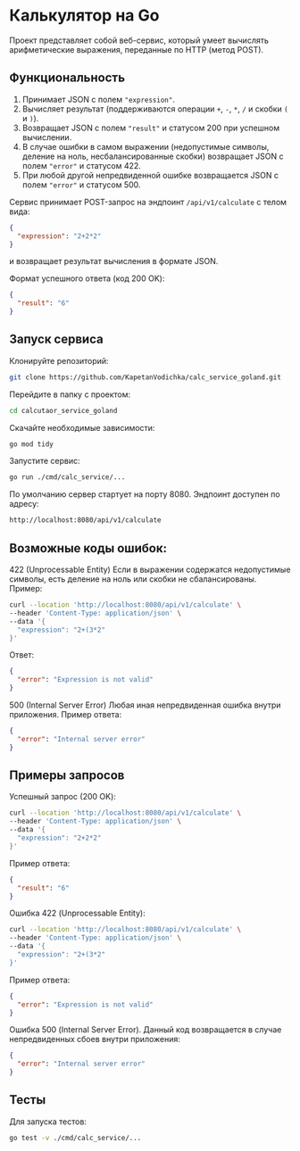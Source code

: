 # Калькулятор на Go

Проект представляет собой веб-сервис, который умеет вычислять арифметические выражения, переданные по HTTP (метод POST).

## Функциональность

1. Принимает JSON с полем `"expression"`.
2. Вычисляет результат (поддерживаются операции `+`, `-`, `*`, `/` и скобки `(` и `)`).
3. Возвращает JSON с полем `"result"` и статусом 200 при успешном вычислении.
4. В случае ошибки в самом выражении (недопустимые символы, деление на ноль, несбалансированные скобки) возвращает JSON с полем `"error"` и статусом 422.
5. При любой другой непредвиденной ошибке возвращается JSON с полем `"error"` и статусом 500.

Сервис принимает POST-запрос на эндпоинт `/api/v1/calculate` с телом вида:
```json
{
  "expression": "2+2*2"
}
```
и возвращает результат вычисления в формате JSON.

Формат успешного ответа (код 200 OK):
```json
{
  "result": "6"
}
```

## Запуск сервиса
Клонируйте репозиторий:
```bash
git clone https://github.com/KapetanVodichka/calc_service_goland.git
```
Перейдите в папку с проектом:
```bash
cd calcutaor_service_goland
```

Скачайте необходимые зависимости:
```bash
go mod tidy
```

Запустите сервис:
```bash
go run ./cmd/calc_service/...
```
По умолчанию сервер стартует на порту 8080. Эндпоинт доступен по адресу:
```bash
http://localhost:8080/api/v1/calculate
```

## Возможные коды ошибок:
422 (Unprocessable Entity)
Если в выражении содержатся недопустимые символы, есть деление на ноль или скобки не сбалансированы.
Пример:

```bash
curl --location 'http://localhost:8080/api/v1/calculate' \
--header 'Content-Type: application/json' \
--data '{
  "expression": "2+(3*2"
}'
```
Ответ:

```json
{
  "error": "Expression is not valid"
}
```

500 (Internal Server Error)
Любая иная непредвиденная ошибка внутри приложения.
Пример ответа:

```json
{
  "error": "Internal server error"
}
```

## Примеры запросов
Успешный запрос (200 OK):
```bash
curl --location 'http://localhost:8080/api/v1/calculate' \
--header 'Content-Type: application/json' \
--data '{
  "expression": "2+2*2"
}'
```
Пример ответа:

```json
{
  "result": "6"
}
```
Ошибка 422 (Unprocessable Entity):
```bash
curl --location 'http://localhost:8080/api/v1/calculate' \
--header 'Content-Type: application/json' \
--data '{
  "expression": "2+(3*2"
}'
```
Пример ответа:

```json
{
  "error": "Expression is not valid"
}
```
Ошибка 500 (Internal Server Error).
Данный код возвращается в случае непредвиденных сбоев внутри приложения:

```json
{
  "error": "Internal server error"
}
```
## Тесты
Для запуска тестов:
```bash
go test -v ./cmd/calc_service/...
```
